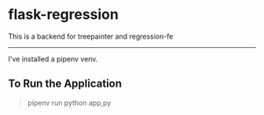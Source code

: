 # flask-regression
This is a backend for treepainter and regression-fe

---
I've installed a pipenv venv.

## To Run the Application

> pipenv run python app,py